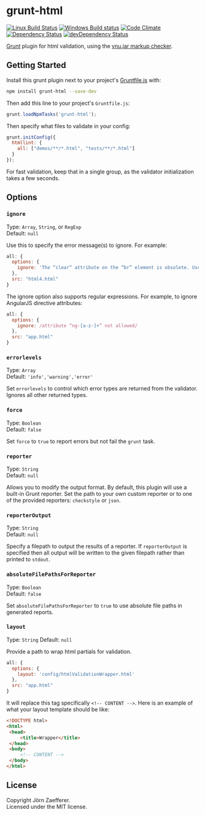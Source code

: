 # grunt-html

[![Linux Build Status](https://img.shields.io/travis/jzaefferer/grunt-html/master.svg?label=Linux%20build)](https://travis-ci.org/jzaefferer/grunt-html)
[![Windows Build status](https://img.shields.io/appveyor/ci/jzaefferer/grunt-html/master.svg?label=Windows%20build)](https://ci.appveyor.com/project/jzaefferer/grunt-html/branch/master)
[![Code Climate](https://img.shields.io/codeclimate/github/jzaefferer/grunt-html.svg)](https://codeclimate.com/github/jzaefferer/grunt-html)
[![Dependency Status](https://img.shields.io/david/jzaefferer/grunt-html.svg)](https://david-dm.org/jzaefferer/grunt-html)
[![devDependency Status](https://img.shields.io/david/dev/jzaefferer/grunt-html.svg)](https://david-dm.org/jzaefferer/grunt-html#info=devDependencies)

[Grunt][grunt] plugin for html validation, using the [vnu.jar markup checker][vnujar].

## Getting Started
Install this grunt plugin next to your project's [Gruntfile.js][getting_started] with:

```bash
npm install grunt-html --save-dev
```

Then add this line to your project's `Gruntfile.js`:

```js
grunt.loadNpmTasks('grunt-html');
```

Then specify what files to validate in your config:

```js
grunt.initConfig({
  htmllint: {
    all: ["demos/**/*.html", "tests/**/*.html"]
  }
});
```

For fast validation, keep that in a single group, as the validator initialization takes a few seconds.

## Options

### `ignore`

Type: `Array`, `String`, or `RegExp`  
Default: `null`

Use this to specify the error message(s) to ignore. For example:

```js
all: {
  options: {
    ignore: 'The “clear” attribute on the “br” element is obsolete. Use CSS instead.'
  },
  src: "html4.html"
}
```

The ignore option also supports regular expressions. For example, to ignore AngularJS directive attributes:

```js
all: {
  options: {
    ignore: /attribute “ng-[a-z-]+” not allowed/
  },
  src: "app.html"
}
```
### `errorlevels`

Type: `Array`  
Default: `'info','warning','error'`

Set `errorlevels` to control which error types are returned from the validator. Ignores all other returned types.

### `force`

Type: `Boolean`  
Default: `false`

Set `force` to `true` to report errors but not fail the `grunt` task.

### `reporter`

Type: `String`  
Default: `null`

Allows you to modify the output format. By default, this plugin will use a built-in Grunt reporter. Set the path to your own custom reporter or to one of the provided reporters: `checkstyle` or `json`.

### `reporterOutput`

Type: `String`  
Default: `null`

Specify a filepath to output the results of a reporter. If `reporterOutput` is specified then all output will be written to the given filepath rather than printed to `stdout`.

### `absoluteFilePathsForReporter`

Type: `Boolean`  
Default: `false`

Set `absoluteFilePathsForReporter` to `true` to use absolute file paths in generated reports.

[grunt]: http://gruntjs.com/
[getting_started]: http://gruntjs.com/getting-started
[vnujar]: https://validator.github.io/validator/

### `layout`

Type: `String`
Default: `null`

Provide a path to wrap html partials for validation.

```js
all: {
  options: {
    layout: 'config/htmlValidationWrapper.html'
  },
  src: "app.html"
}
```

It will replace this tag specifically `<!-- CONTENT -->`. Here is an example of what your layout template should be like:

```html
<!DOCTYPE html>
<html>
 <head>
     <title>Wrapper</title>
 </head>
 <body>
     <!-- CONTENT -->
 </body>
</html>
 ```

## License
Copyright Jörn Zaefferer.  
Licensed under the MIT license.
